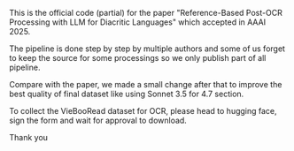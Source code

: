 This is the official code (partial) for the paper "Reference-Based Post-OCR Processing with LLM for Diacritic Languages" which accepted in AAAI 2025.

The pipeline is done step by step by multiple authors and some of us forget to keep the source for some processings so we only publish part of all pipeline.

Compare with the paper, we made a small change after that to improve the best quality of final dataset like using Sonnet 3.5 for 4.7 section.

To collect the VieBooRead dataset for OCR, please head to hugging face, sign the form and wait for approval to download.

Thank you
